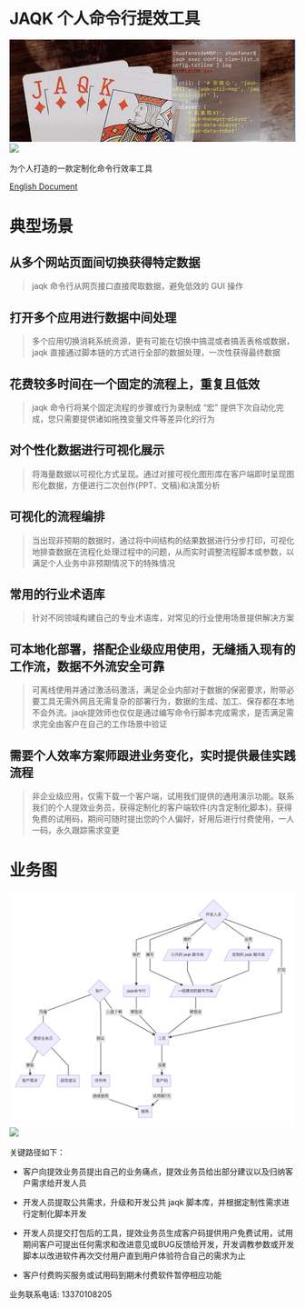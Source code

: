 # JAQK 个人命令行提效工具
![](./logo.jpg)
![](https://github.com/jackyanjiaqi/jaqk-util/raw/master/logo.jpg)

为个人打造的一款定制化命令行效率工具

[English Document](./README.en_US.md)

# 典型场景

## 从多个网站页面间切换获得特定数据

> jaqk 命令行从网页接口直接爬取数据，避免低效的 GUI 操作

## 打开多个应用进行数据中间处理

> 多个应用切换消耗系统资源，更有可能在切换中搞混或者搞丢表格或数据，jaqk 直接通过脚本链的方式进行全部的数据处理，一次性获得最终数据

## 花费较多时间在一个固定的流程上，重复且低效

> jaqk 命令行将某个固定流程的步骤或行为录制成 “宏” 提供下次自动化完成，您只需要提供诸如拖拽变量文件等差异化的行为

## 对个性化数据进行可视化展示

> 将海量数据以可视化方式呈现。通过对接可视化图形库在客户端即时呈现图形化数据，方便进行二次创作(PPT、文稿)和决策分析

## 可视化的流程编排

> 当出现非预期的数据时，通过将中间结构的结果数据进行分步打印，可视化地排查数据在流程化处理过程中的问题，从而实时调整流程脚本或参数，以满足个人业务中非预期情况下的特殊情况

## 常用的行业术语库

> 针对不同领域构建自己的专业术语库，对常见的行业使用场景提供解决方案

## 可本地化部署，搭配企业级应用使用，无缝插入现有的工作流，数据不外流安全可靠

> 可离线使用并通过激活码激活，满足企业内部对于数据的保密要求，附带必要工具无需外网且无需复杂的部署行为，数据的生成、加工、保存都在本地不会外流。jaqk提效师也仅仅是通过编写命令行脚本完成需求，是否满足需求完全由客户在自己的工作场景中验证

## 需要个人效率方案师跟进业务变化，实时提供最佳实践流程

> 非企业级应用，仅需下载一个客户端，试用我们提供的通用演示功能。联系我们的个人提效业务员，获得定制化的客户端软件(内含定制化脚本)，获得免费的试用码，期间可随时提出您的个人偏好，好用后进行付费使用，一人一码，永久跟踪需求变更

# 业务图

![](./业务.jpg)
![](https://github.com/jackyanjiaqi/jaqk-util/raw/master/业务.jpg)

关键路径如下：
- 客户向提效业务员提出自己的业务痛点，提效业务员给出部分建议以及归纳客户需求给开发人员

- 开发人员提取公共需求，升级和开发公共 jaqk 脚本库，并根据定制性需求进行定制化脚本开发

- 开发人员提交打包后的工具，提效业务员生成客户码提供用户免费试用，试用期间客户可提出任何需求和改进意见或BUG反馈给开发，开发调教参数或开发脚本以改进软件再次交付用户直到用户体验符合自己的需求为止

- 客户付费购买服务或试用码到期未付费软件暂停相应功能

业务联系电话: 13370108205